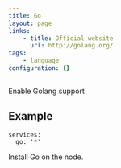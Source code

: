 ```yaml
---
title: Go
layout: page
links:
    - title: Official website
      url: http://golang.org/
tags:
    - language
configuration: {}
---
```

Enable Golang support

## Example

    services:
      go: '*'

Install Go on the node.